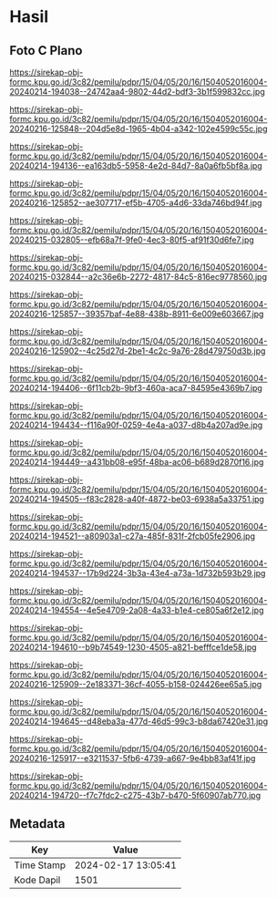# Hasil

## Foto C Plano

https://sirekap-obj-formc.kpu.go.id/3c82/pemilu/pdpr/15/04/05/20/16/1504052016004-20240214-194038--24742aa4-9802-44d2-bdf3-3b1f599832cc.jpg

https://sirekap-obj-formc.kpu.go.id/3c82/pemilu/pdpr/15/04/05/20/16/1504052016004-20240216-125848--204d5e8d-1965-4b04-a342-102e4599c55c.jpg

https://sirekap-obj-formc.kpu.go.id/3c82/pemilu/pdpr/15/04/05/20/16/1504052016004-20240214-194136--ea163db5-5958-4e2d-84d7-8a0a6fb5bf8a.jpg

https://sirekap-obj-formc.kpu.go.id/3c82/pemilu/pdpr/15/04/05/20/16/1504052016004-20240216-125852--ae307717-ef5b-4705-a4d6-33da746bd94f.jpg

https://sirekap-obj-formc.kpu.go.id/3c82/pemilu/pdpr/15/04/05/20/16/1504052016004-20240215-032805--efb68a7f-9fe0-4ec3-80f5-af91f30d6fe7.jpg

https://sirekap-obj-formc.kpu.go.id/3c82/pemilu/pdpr/15/04/05/20/16/1504052016004-20240215-032844--a2c36e6b-2272-4817-84c5-816ec9778560.jpg

https://sirekap-obj-formc.kpu.go.id/3c82/pemilu/pdpr/15/04/05/20/16/1504052016004-20240216-125857--39357baf-4e88-438b-8911-6e009e603667.jpg

https://sirekap-obj-formc.kpu.go.id/3c82/pemilu/pdpr/15/04/05/20/16/1504052016004-20240216-125902--4c25d27d-2be1-4c2c-9a76-28d479750d3b.jpg

https://sirekap-obj-formc.kpu.go.id/3c82/pemilu/pdpr/15/04/05/20/16/1504052016004-20240214-194406--6f11cb2b-9bf3-460a-aca7-84595e4369b7.jpg

https://sirekap-obj-formc.kpu.go.id/3c82/pemilu/pdpr/15/04/05/20/16/1504052016004-20240214-194434--f116a90f-0259-4e4a-a037-d8b4a207ad9e.jpg

https://sirekap-obj-formc.kpu.go.id/3c82/pemilu/pdpr/15/04/05/20/16/1504052016004-20240214-194449--a431bb08-e95f-48ba-ac06-b689d2870f16.jpg

https://sirekap-obj-formc.kpu.go.id/3c82/pemilu/pdpr/15/04/05/20/16/1504052016004-20240214-194505--f83c2828-a40f-4872-be03-6938a5a33751.jpg

https://sirekap-obj-formc.kpu.go.id/3c82/pemilu/pdpr/15/04/05/20/16/1504052016004-20240214-194521--a80903a1-c27a-485f-831f-2fcb05fe2906.jpg

https://sirekap-obj-formc.kpu.go.id/3c82/pemilu/pdpr/15/04/05/20/16/1504052016004-20240214-194537--17b9d224-3b3a-43e4-a73a-1d732b593b29.jpg

https://sirekap-obj-formc.kpu.go.id/3c82/pemilu/pdpr/15/04/05/20/16/1504052016004-20240214-194554--4e5e4709-2a08-4a33-b1e4-ce805a6f2e12.jpg

https://sirekap-obj-formc.kpu.go.id/3c82/pemilu/pdpr/15/04/05/20/16/1504052016004-20240214-194610--b9b74549-1230-4505-a821-befffce1de58.jpg

https://sirekap-obj-formc.kpu.go.id/3c82/pemilu/pdpr/15/04/05/20/16/1504052016004-20240216-125909--2e183371-36cf-4055-b158-024426ee65a5.jpg

https://sirekap-obj-formc.kpu.go.id/3c82/pemilu/pdpr/15/04/05/20/16/1504052016004-20240214-194645--d48eba3a-477d-46d5-99c3-b8da67420e31.jpg

https://sirekap-obj-formc.kpu.go.id/3c82/pemilu/pdpr/15/04/05/20/16/1504052016004-20240216-125917--e3211537-5fb6-4739-a667-9e4bb83af41f.jpg

https://sirekap-obj-formc.kpu.go.id/3c82/pemilu/pdpr/15/04/05/20/16/1504052016004-20240214-194720--f7c7fdc2-c275-43b7-b470-5f60907ab770.jpg


## Metadata

| Key        | Value               |
| ---------- | ------------------- |
| Time Stamp | 2024-02-17 13:05:41 |
| Kode Dapil | 1501                |



